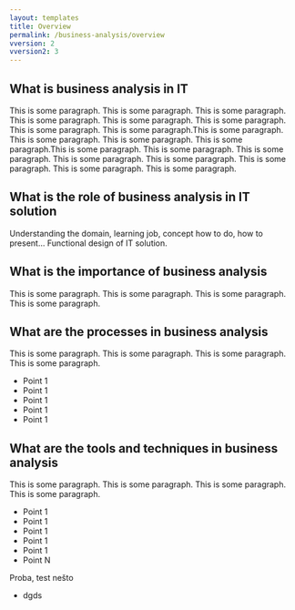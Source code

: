 ```yaml
---
layout: templates
title: Overview
permalink: /business-analysis/overview
vversion: 2
vversion2: 3
---
```



## What is business analysis in IT

This is some paragraph. This is some paragraph. This is some paragraph. This is some paragraph. This is some paragraph. This is some paragraph. This is some paragraph. This is some paragraph.This is some paragraph. This is some paragraph. This is some paragraph. This is some paragraph.This is some paragraph. This is some paragraph. This is some paragraph. This is some paragraph. This is some paragraph. This is some paragraph. This is some paragraph. This is some paragraph.
 
## What is the role of business analysis in IT solution
 
Understanding the domain, learning job, concept how to do, how to present... Functional design of IT solution.
 
## What is the importance of business analysis

This is some paragraph. This is some paragraph. This is some paragraph. This is some paragraph.

## What are the processes in business analysis

This is some paragraph. This is some paragraph. This is some paragraph. This is some paragraph.

* Point 1
* Point 1
* Point 1
* Point 1
* Point 1

## What are the tools and techniques in business analysis

This is some paragraph. This is some paragraph. This is some paragraph. This is some paragraph.

* Point 1
* Point 1
* Point 1
* Point 1
* Point 1
* Point N

Proba, test nešto


* dgds

